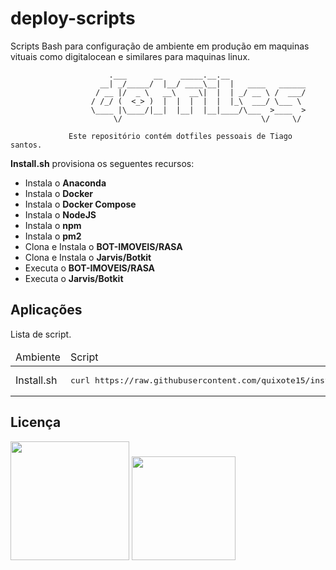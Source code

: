 # deploy-scripts

Scripts Bash para configuração de ambiente em produção em maquinas vituais como digitalocean e similares para maquinas linux.

```
                      .___      __    _____.__.__
                    __| _/_____/  |__/ ____\__|  |   ____   ______
                   / __ |/  _ \   __\   __\|  |  | _/ __ \ /  ___/
                  / /_/ (  <_> )  |  |  |  |  |  |_\  ___/ \___ \
                  \____ |\____/|__|  |__|  |__|____/\___  >____  >
                       \/                               \/     \/

             Este repositório contém dotfiles pessoais de Tiago santos.
```

**Install.sh** provisiona os seguentes recursos:

- Instala o **Anaconda**
- Instala o **Docker**
- Instala o **Docker Compose**
- Instala o **NodeJS**
- Instala o **npm**
- Instala o **pm2**
- Clona e Instala o **BOT-IMOVEIS/RASA**
- Clona e Instala o **Jarvis/Botkit**
- Executa o **BOT-IMOVEIS/RASA**
- Executa o **Jarvis/Botkit**

## Aplicações

Lista de script.

<table>
    <thead>
        <tr>
            <td>Ambiente</td>
            <td>Script</td>
        </tr>
    </thead>
    <tbody>
        <tr>
            <td>Install.sh</td>
            <td>
<pre>
curl https://raw.githubusercontent.com/quixote15/install.sh | sh
</pre>
            </td>
        </tr>
    </tbody>
</table>

## Licença

[<img width="190" src="https://raw.githubusercontent.com/alisonbuss/my-licenses/master/files/logo-open-source-550x200px.png">](https://opensource.org/licenses)
[<img width="166" src="https://raw.githubusercontent.com/alisonbuss/my-licenses/master/files/icon-license-mit-500px.png">](https://github.com/alisonbuss/garden-of-eden/blob/master/LICENSE)
